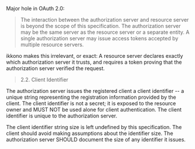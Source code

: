 Major hole in OAuth 2.0:

> The interaction between the authorization server and resource server
   is beyond the scope of this specification.  The authorization server
   may be the same server as the resource server or a separate entity.
   A single authorization server may issue access tokens accepted by
   multiple resource servers.

ikkono makes this irrelevant, or exact: A resource server declares exactly
which authorization server it trusts, and requires a token proving that the
authorization server verified the request.


> 2.2.  Client Identifier

   The authorization server issues the registered client a client
   identifier -- a unique string representing the registration
   information provided by the client.  The client identifier is not a
   secret; it is exposed to the resource owner and MUST NOT be used
   alone for client authentication.  The client identifier is unique to
   the authorization server.

   The client identifier string size is left undefined by this
   specification. The client should avoid making assumptions about the
   identifier size. The authorization server SHOULD document the size
   of any identifier it issues.